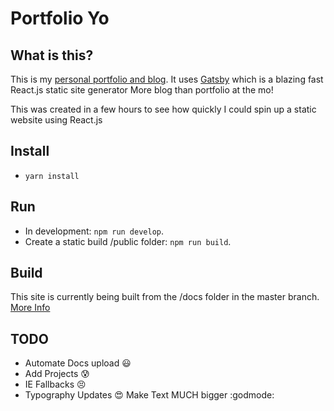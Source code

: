# Portfolio Yo

## What is this?

This is my [personal portfolio and blog](http://www.livingincircuits.co.uk). 
It uses [Gatsby](https://github.com/gatsbyjs/gatsby) which is a blazing fast React.js static site generator
More blog than portfolio at the mo!

This was created in a few hours to see how quickly I could spin up a static website using React.js

## Install
- `yarn install`

## Run
- In development: `npm run develop`.
- Create a static build /public folder: `npm run build`.

## Build
This site is currently being built from the /docs folder in the master branch. [More Info](https://help.github.com/articles/configuring-a-publishing-source-for-github-pages/)

## TODO
- Automate Docs upload :smiley:
- Add Projects :cold_sweat:
- IE Fallbacks :persevere:
- Typography Updates :heart_eyes: Make Text MUCH bigger :godmode:

